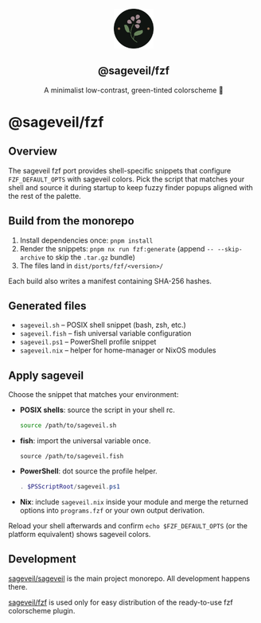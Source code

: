 <p align="center">
    <img src="../../../assets/sageveil-logo.png" width="80" />
    <h2 align="center">@sageveil/fzf</h2>
</p>

<p align="center">A minimalist low-contrast, green-tinted colorscheme 🌱</p>

# @sageveil/fzf

## Overview

The sageveil fzf port provides shell-specific snippets that configure `FZF_DEFAULT_OPTS` with sageveil colors.
Pick the script that matches your shell and source it during startup to keep fuzzy finder popups aligned with the rest of the palette.

## Build from the monorepo

1. Install dependencies once: `pnpm install`
2. Render the snippets: `pnpm nx run fzf:generate` (append `-- --skip-archive` to skip the `.tar.gz` bundle)
3. The files land in `dist/ports/fzf/<version>/`

Each build also writes a manifest containing SHA-256 hashes.

## Generated files

- `sageveil.sh` – POSIX shell snippet (bash, zsh, etc.)
- `sageveil.fish` – fish universal variable configuration
- `sageveil.ps1` – PowerShell profile snippet
- `sageveil.nix` – helper for home-manager or NixOS modules

## Apply sageveil

Choose the snippet that matches your environment:

- **POSIX shells**: source the script in your shell rc.

  ```bash
  source /path/to/sageveil.sh
  ```

- **fish**: import the universal variable once.

  ```fish
  source /path/to/sageveil.fish
  ```

- **PowerShell**: dot source the profile helper.

  ```powershell
  . $PSScriptRoot/sageveil.ps1
  ```

- **Nix**: include `sageveil.nix` inside your module and merge the returned options into `programs.fzf` or your own output derivation.

Reload your shell afterwards and confirm `echo $FZF_DEFAULT_OPTS` (or the platform equivalent) shows sageveil colors.

## Development

[sageveil/sageveil](https://github.com/sageveil/sageveil) is the main project monorepo. All development happens there.

[sageveil/fzf](https://github.com/sageveil/fzf) is used only for easy distribution of the ready-to-use fzf colorscheme plugin.

